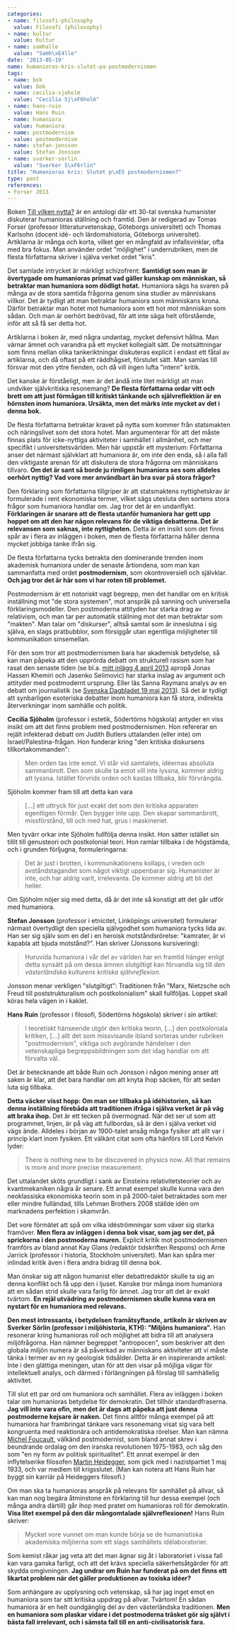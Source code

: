 ```yaml
---
categories:
- name: filosofi-philosophy
  value: Filosofi (philosophy)
- name: kultur
  value: Kultur
- name: samhalle
  value: "Samh\xE4lle"
date: '2013-05-19'
name: humanioras-kris-slutet-pa-postmodernismen
tags:
- name: bok
  value: bok
- name: cecilia-sjoholm
  value: "Cecilia Sj\xF6holm"
- name: hans-ruin
  value: Hans Ruin
- name: humaniora
  value: humaniora
- name: postmodernism
  value: postmodernism
- name: stefan-jonsson
  value: Stefan Jonsson
- name: sverker-sorlin
  value: "Sverker S\xF6rlin"
title: "Humanioras kris: Slutet p\xE5 postmodernismen?"
type: post
references:
- Forser 2013
---
```

Boken [Till vilken nytta?](/library/9789171734037.html) är en antologi där ett 30-tal svenska humanister diskuterar humanioras ställning och framtid. Den är redigerad av Tomas Forser (professor litteraturvetenskap, Göteborgs universitet) och Thomas Karlsohn (docent idé- och lärdomshistoria, Göteborgs universitet). Artiklarna är många och korta, vilket ger en mångfald av infallsvinklar, ofta med bra fokus. Man använder ordet "möjlighet" i underrubriken, men de flesta författarna skriver i själva verket ordet "kris".

Det samlade intrycket är märkligt schizofrent: **Samtidigt som man är övertygade om humanioras primat vad gäller kunskap om människan, så betraktar man humaniora som dödligt hotat.** Humaniora sägs ha svaren på många av de stora samtida frågorna genom sina studier av människans villkor. Det är tydligt att man betraktar humaniora som människans krona. Därför betraktar man hotet mot humaniora som ett hot mot människan som sådan. Och man är oerhört bedrövad, för att inte säga helt oförstående, inför att så få ser detta hot.

Artiklarna i boken är, med några undantag, mycket defensivt hållna. Man värnar ämnet och varandra på ett mycket kollegialt sätt. De motsättningar som finns mellan olika tankeriktningar diskuteras explicit i endast ett fåtal av artiklarna, och då oftast på ett räddhågset, förstulet sätt. Man samlas till försvar mot den yttre fienden, och då vill ingen lufta "intern" kritik.

Det kanske är förståeligt, men är det ändå inte litet märkligt att man undviker självkritiska resonemang? **De flesta författarna ordar vitt och brett om att just förmågan till kritiskt tänkande och självreflektion är en hörnsten inom humaniora. Ursäkta, men det märks inte mycket av det i denna bok.**

De flesta författarna betraktar kravet på nytta som kommer från statsmakten och näringslivet som det stora hotet. Man argumenterar för att det måste finnas plats för icke-nyttiga aktiviteter i samhället i allmänhet, och mer specifikt i universitetsvärlden. Men här uppstår ett mysterium: Författarna anser det närmast självklart att humaniora är, om inte den enda, så i alla fall den viktigaste arenan för att diskutera de stora frågorna om människans tillvaro. **Om det är sant så borde ju rimligen humaniora ses som alldeles oerhört nyttig? Vad vore mer användbart än bra svar på stora frågor?**

Den förklaring som författarna tillgriper är att statsmaktens nyttighetskrav är formulerade i rent ekonomiska termer, vilket sägs utesluta den sortens stora frågor som humaniora handlar om. Jag tror det är en undanflykt. **Förklaringen är snarare att de flesta utanför humaniora har gett upp hoppet om att den har någon relevans för de viktiga debatterna. Det är relevansen som saknas, inte nyttigheten.** Detta är en insikt som det finns spår av i flera av inläggen i boken, men de flesta författarna håller denna mycket jobbiga tanke ifrån sig.

De flesta författarna tycks betrakta den dominerande trenden inom akademisk humaniora under de senaste årtiondena, som man kan sammanfatta med ordet **postmodernism**, som okontroversiell och självklar. **Och jag tror det är här som vi har roten till problemet.**

Postmodernism är ett notoriskt vagt begrepp, men det handlar om en kritisk inställning mot "de stora systemen", mot anspråk på sanning och universella förklaringsmodeller. Den postmoderna attityden har starka drag av relativism, och man tar per automatik ställning mot det man betraktar som "makten". Man talar om "diskurser", alltså samtal som är inneslutna i sig själva, en slags pratbubblor, som försiggår utan egentliga möjligheter till kommunikation sinsemellan.

För den som tror att postmodernismen bara har akademisk betydelse, så kan man påpeka att den upprörda debatt om strukturell rasism som har rasat den senaste tiden (se bl.a. [mitt inlägg 4 april 2013](/2013/04/04/strukturell-rasism-har-framsteg-skett-ar-framsteg-mojliga/) apropå Jonas Hassen Khemiri och Jasenko Selimovic) har starka inslag av argument och attityder med postmodernt ursprung. Eller läs Sanna Raymans analys av en debatt om journalistik (se [Svenska Dagbladet 19 maj 2013](http://www.svd.se/opinion/ledarsidan/det-postmoderna-tillstandet-i-journalistiken_8186648.svd)). Så det är tydligt att synbarligen esoteriska debatter inom humaniora kan få stora, indirekta återverkningar inom samhälle och politik.

**Cecilia Sjöholm** (professor i estetik, Södertörns högskola) antyder en viss insikt om att det finns problem med postmodernismen. Hon refererar en rejält infekterad debatt om Judith Butlers uttalanden (eller inte) om Israel/Palestina-frågan. Hon funderar kring "den kritiska diskursens tillkortakommanden":

> Men orden tas inte emot. Vi står vid samtalets, idéernas absoluta sammanbrott. Den som skulle ta emot vill inte lyssna, kommer aldrig att lyssna. Istället förvrids orden och kastas tillbaka, blir förvrängda.

Sjöholm kommer fram till att detta kan vara

> [...] ett uttryck för just exakt det som den kritiska apparaten egentligen förmår. Den bygger inte upp. Den skapar sammanbrott, missförstånd, till och med hat, grus i maskineriet.

Men tyvärr orkar inte Sjöholm fullfölja denna insikt. Hon sätter istället sin tillit till genusteori och postkolonial teori. Hon ramlar tillbaka i de högstämda, och i grunden förljugna, formuleringarna:

> Det är just i brotten, i kommunikationens kollaps, i vreden och avståndstagandet som något viktigt uppenbarar sig. Humanister är inte, och har aldrig varit, irrelevanta. De kommer aldrig att bli det heller.

Om Sjöholm nöjer sig med detta, då är det inte så konstigt att det går utför med humaniora.

**Stefan Jonsson** (professor i etnicitet, Linköpings universitet) formulerar närmast övertydligt den speciella självgodhet som humaniora tycks lida av. Han ser sig själv som en del i en heroisk motståndsrörelse: "kamrater, är vi kapabla att bjuda motstånd?". Han skriver (Jonssons kursivering):

> Huruvida humaniora i vår del av världen har en framtid hänger enligt detta synsätt på om dessa ämnen slutgiltigt kan förvandla sig till *den västerländska kulturens kritiska självreflexion*.

Jonsson menar verkligen "slutgiltigt": Traditionen från "Marx, Nietzsche och Freud till poststrukturalism och postkolonialism" skall fullföljas. Loppet skall köras hela vägen in i kaklet.

**Hans Ruin** (professor i filosofi, Södertörns högskola) skriver i sin artikel:

> I teoretiskt hänseende utgör den kritiska teorin, [...] den postkoloniala kritiken, [...] allt det som missvisande ibland sorteras under rubriken "postmodernism", viktiga och avgörande händelser i den vetenskapliga begreppsbildningen som det idag handlar om att förvalta väl.

Det är betecknande att både Ruin och Jonsson i någon mening anser att saken är klar, att det bara handlar om att knyta ihop säcken, för att sedan luta sig tillbaka.

**Detta väcker visst hopp: Om man ser tillbaka på idéhistorien, så kan denna inställning förebåda att traditionen ifråga i själva verket är på väg att braka ihop.** Det är ett tecken på övermognad. När det ser ut som att programmet, linjen, är på väg att fullbordas, så är den i själva verket vid vägs ände. Alldeles i början av 1900-talet ansåg många fysiker att allt var i princip klart inom fysiken. Ett välkänt citat som ofta hänförs till Lord Kelvin lyder:

> There is nothing new to be discovered in physics now. All that remains is more and more precise measurement.

Det uttalandet sköts grundligt i sank av Einsteins relativitetsteorier och av kvantmekaniken några år senare. Ett annat exempel skulle kunna vara den neoklassiska ekonomiska teorin som in på 2000-talet betraktades som mer eller mindre fulländad, tills Lehman Brothers 2008 ställde idén om marknadens perfektion i skamvrån.

Det vore förmätet att spå om vilka idéströmningar som växer sig starka framöver. **Men flera av inläggen i denna bok visar, som jag ser det, på sprickorna i den postmoderna muren.** Explicit kritik mot postmodernismen framförs av bland annat Kay Glans (redaktör tidskriften Respons) och Arne Jarrick (professor i historia, Stockholm universitet). Man kan spåra mer inlindad kritik även i flera andra bidrag till denna bok.

Man önskar sig att någon humanist eller debattredaktör skulle ta sig an denna konflikt och få upp den i ljuset. Kanske tror många inom humaniora att en sådan strid skulle vara farlig för ämnet. Jag tror att det är exakt tvärtom. **En rejäl utvädring av postmodernismen skulle kunna vara en nystart för en humaniora med relevans.**

**Den mest intressanta, i betydelsen framåtsyftande, artikeln är skriven av Sverker Sörlin (professor  i miljöhistoria, KTH): "Miljöns humaniora".** Han resonerar kring humanioras roll och möjlighet att bidra till att analysera miljöfrågorna. Han nämner begreppet "antropocen", som beskriver att den globala miljön numera är så påverkad av människans aktiviteter att vi måste tänka i termer av en ny geologisk tidsålder. Detta är en inspirerande artikel: Inte i den glättiga meningen, utan för att den visar på möjliga vägar för intellektuell analys, och därmed i förlängningen på förslag till samhällelig aktivitet.

Till slut ett par ord om humaniora och samhället. Flera av inläggen i boken talar om humanioras betydelse för demokratin. Det tillhör standardfraserna. **Jag vill inte vara ofin, men det är dags att påpeka att just denna postmoderne kejsare är naken.** Det finns alltför många exempel på att humaniora har frambringat tänkare vars resonemang visat sig vara helt kongruenta med reaktionära och antidemokratiska rörelser. Man kan nämna [Michel Foucault](http://en.wikipedia.org/wiki/Michel_Foucault), välkänd postmodernist, som bland annat skrev i beundrande ordalag om den iranska revolutionen 1975-1983, och såg den som "en ny form av politisk spiritualitet". Ett annat exempel är den inflytelserike filosofen [Martin Heidegger](http://en.wikipedia.org/wiki/Heidegger), som gick med i nazistpartiet 1 maj 1933, och var medlem till krigsslutet. (Man kan notera att Hans Ruin har byggt sin karriär på Heideggers filosofi.)

Om man ska ta humanioras anspråk på relevans för samhället på allvar, så kan man nog begära åtminstone en förklaring till hur dessa exempel (och många andra därtill) går ihop med pratet om humanioras roll för demokratin. **Visa litet exempel på den där mångomtalade självreflexionen!** Hans Ruin skriver:

> Mycket vore vunnet om man kunde börja se de humanistiska akademiska miljöerna som ett slags samhällets idélaboratorier.

Som kemist råkar jag veta att det man ägnar sig åt i laboratoriet i vissa fall kan vara ganska farligt, och att det krävs speciella säkerhetsåtgärder för att skydda omgivningen. **Jag undrar om Ruin har funderat på om det finns ett likartat problem när det gäller produktionen av toxiska idéer?**

Som anhängare av upplysning och vetenskap, så har jag inget emot en humaniora som tar sitt kritiska uppdrag på allvar. Tvärtom! En sådan humaniora är en helt oundgänglig del av den västerländska traditionen. **Men en humaniora som plaskar vidare i det postmoderna träsket gör sig självt i bästa fall irrelevant, och i sämsta fall till en anti-civilisatorisk fara.**
